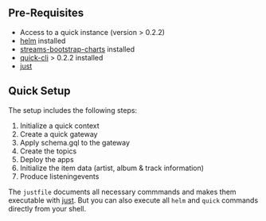 ## Pre-Requisites

* Access to a quick instance (version > 0.2.2)
* [helm](https://helm.sh/docs/intro/install/) installed
* [streams-bootstrap-charts](https://github.com/bakdata/streams-bootstrap/tree/master/charts) installed
* [quick-cli](https://github.com/bakdata/quick-cli) > 0.2.2 installed
* [just](https://github.com/casey/just)

## Quick Setup

The setup includes the following steps:

1. Initialize a quick context
2. Create a quick gateway
3. Apply schema.gql to the gateway
4. Create the topics
5. Deploy the apps
6. Initialize the item data (artist, album & track information)
7. Produce listeningevents

The `justfile` documents all necessary commmands and makes them executable with [just](https://github.com/casey/just).
But you can also execute all `helm` and `quick` commands directly from your shell.


